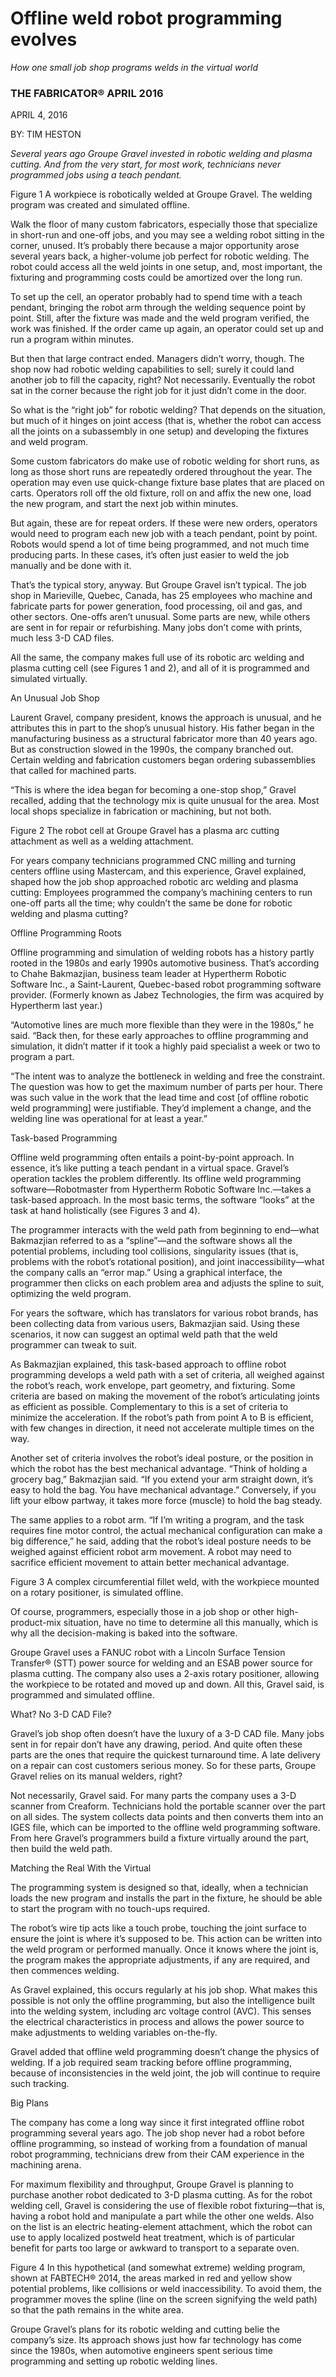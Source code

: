 # Offline weld robot programming evolves
*How one small job shop programs welds in the virtual world*

### THE FABRICATOR® APRIL 2016
APRIL 4, 2016

BY: TIM HESTON

*Several years ago Groupe Gravel invested in robotic welding and plasma cutting. And from the very start, for most work, technicians never programmed jobs using a teach pendant.*


Figure 1 
A workpiece is robotically welded at Groupe Gravel. The welding program was created and simulated offline.

Walk the floor of many custom fabricators, especially those that specialize in short-run and one-off jobs, and you may see a welding robot sitting in the corner, unused. It’s probably there because a major opportunity arose several years back, a higher-volume job perfect for robotic welding. The robot could access all the weld joints in one setup, and, most important, the fixturing and programming costs could be amortized over the long run.

To set up the cell, an operator probably had to spend time with a teach pendant, bringing the robot arm through the welding sequence point by point. Still, after the fixture was made and the weld program verified, the work was finished. If the order came up again, an operator could set up and run a program within minutes.

But then that large contract ended. Managers didn’t worry, though. The shop now had robotic welding capabilities to sell; surely it could land another job to fill the capacity, right? Not necessarily. Eventually the robot sat in the corner because the right job for it just didn’t come in the door.

So what is the “right job” for robotic welding? That depends on the situation, but much of it hinges on joint access (that is, whether the robot can access all the joints on a subassembly in one setup) and developing the fixtures and weld program.

Some custom fabricators do make use of robotic welding for short runs, as long as those short runs are repeatedly ordered throughout the year. The operation may even use quick-change fixture base plates that are placed on carts. Operators roll off the old fixture, roll on and affix the new one, load the new program, and start the next job within minutes.

But again, these are for repeat orders. If these were new orders, operators would need to program each new job with a teach pendant, point by point. Robots would spend a lot of time being programmed, and not much time producing parts. In these cases, it’s often just easier to weld the job manually and be done with it.

That’s the typical story, anyway. But Groupe Gravel isn’t typical. The job shop in Marieville, Quebec, Canada, has 25 employees who machine and fabricate parts for power generation, food processing, oil and gas, and other sectors. One-offs aren’t unusual. Some parts are new, while others are sent in for repair or refurbishing. Many jobs don’t come with prints, much less 3-D CAD files.

All the same, the company makes full use of its robotic arc welding and plasma cutting cell (see Figures 1 and 2), and all of it is programmed and simulated virtually.

An Unusual Job Shop

Laurent Gravel, company president, knows the approach is unusual, and he attributes this in part to the shop’s unusual history. His father began in the manufacturing business as a structural fabricator more than 40 years ago. But as construction slowed in the 1990s, the company branched out. Certain welding and fabrication customers began ordering subassemblies that called for machined parts.

“This is where the idea began for becoming a one-stop shop,” Gravel recalled, adding that the technology mix is quite unusual for the area. Most local shops specialize in fabrication or machining, but not both.


Figure 2 
The robot cell at Groupe Gravel has a plasma arc cutting attachment as well as a welding attachment.

For years company technicians programmed CNC milling and turning centers offline using Mastercam, and this experience, Gravel explained, shaped how the job shop approached robotic arc welding and plasma cutting: Employees programmed the company’s machining centers to run one-off parts all the time; why couldn’t the same be done for robotic welding and plasma cutting?

Offline Programming Roots

Offline programming and simulation of welding robots has a history partly rooted in the 1980s and early 1990s automotive business. That’s according to Chahe Bakmazjian, business team leader at Hypertherm Robotic Software Inc., a Saint-Laurent, Quebec-based robot programming software provider. (Formerly known as Jabez Technologies, the firm was acquired by Hypertherm last year.)

“Automotive lines are much more flexible than they were in the 1980s,” he said. “Back then, for these early approaches to offline programming and simulation, it didn’t matter if it took a highly paid specialist a week or two to program a part.

“The intent was to analyze the bottleneck in welding and free the constraint. The question was how to get the maximum number of parts per hour. There was such value in the work that the lead time and cost [of offline robotic weld programming] were justifiable. They’d implement a change, and the welding line was operational for at least a year.”

Task-based Programming

Offline weld programming often entails a point-by-point approach. In essence, it’s like putting a teach pendant in a virtual space. Gravel’s operation tackles the problem differently. Its offline weld programming software—Robotmaster from Hypertherm Robotic Software Inc.—takes a task-based approach. In the most basic terms, the software “looks” at the task at hand holistically (see Figures 3 and 4).

The programmer interacts with the weld path from beginning to end—what Bakmazjian referred to as a “spline”—and the software shows all the potential problems, including tool collisions, singularity issues (that is, problems with the robot’s rotational position), and joint inaccessibility—what the company calls an “error map.” Using a graphical interface, the programmer then clicks on each problem area and adjusts the spline to suit, optimizing the weld program.

For years the software, which has translators for various robot brands, has been collecting data from various users, Bakmazjian said. Using these scenarios, it now can suggest an optimal weld path that the weld programmer can tweak to suit.

As Bakmazjian explained, this task-based approach to offline robot programming develops a weld path with a set of criteria, all weighed against the robot’s reach, work envelope, part geometry, and fixturing. Some criteria are based on making the movement of the robot’s articulating joints as efficient as possible. Complementary to this is a set of criteria to minimize the acceleration. If the robot’s path from point A to B is efficient, with few changes in direction, it need not accelerate multiple times on the way.

Another set of criteria involves the robot’s ideal posture, or the position in which the robot has the best mechanical advantage. “Think of holding a grocery bag,” Bakmazjian said. “If you extend your arm straight down, it’s easy to hold the bag. You have mechanical advantage.” Conversely, if you lift your elbow partway, it takes more force (muscle) to hold the bag steady.

The same applies to a robot arm. “If I’m writing a program, and the task requires fine motor control, the actual mechanical configuration can make a big difference,” he said, adding that the robot’s ideal posture needs to be weighed against efficient robot arm movement. A robot may need to sacrifice efficient movement to attain better mechanical advantage.


Figure 3 
A complex circumferential fillet weld, with the workpiece mounted on a rotary positioner, is simulated offline.

Of course, programmers, especially those in a job shop or other high-product-mix situation, have no time to determine all this manually, which is why all the decision-making is baked into the software.

Groupe Gravel uses a FANUC robot with a Lincoln Surface Tension Transfer® (STT) power source for welding and an ESAB power source for plasma cutting. The company also uses a 2-axis rotary positioner, allowing the workpiece to be rotated and moved up and down. All this, Gravel said, is programmed and simulated offline.

What? No 3-D CAD File?

Gravel’s job shop often doesn’t have the luxury of a 3-D CAD file. Many jobs sent in for repair don’t have any drawing, period. And quite often these parts are the ones that require the quickest turnaround time. A late delivery on a repair can cost customers serious money. So for these parts, Groupe Gravel relies on its manual welders, right?

Not necessarily, Gravel said. For many parts the company uses a 3-D scanner from Creaform. Technicians hold the portable scanner over the part on all sides. The system collects data points and then converts them into an IGES file, which can be imported to the offline weld programming software. From here Gravel’s programmers build a fixture virtually around the part, then build the weld path.

Matching the Real With the Virtual

The programming system is designed so that, ideally, when a technician loads the new program and installs the part in the fixture, he should be able to start the program with no touch-ups required.

The robot’s wire tip acts like a touch probe, touching the joint surface to ensure the joint is where it’s supposed to be. This action can be written into the weld program or performed manually. Once it knows where the joint is, the program makes the appropriate adjustments, if any are required, and then commences welding.

As Gravel explained, this occurs regularly at his job shop. What makes this possible is not only the offline programming, but also the intelligence built into the welding system, including arc voltage control (AVC). This senses the electrical characteristics in process and allows the power source to make adjustments to welding variables on-the-fly.

Gravel added that offline weld programming doesn’t change the physics of welding. If a job required seam tracking before offline programming, because of inconsistencies in the weld joint, the job will continue to require such tracking.

Big Plans

The company has come a long way since it first integrated offline robot programming several years ago. The job shop never had a robot before offline programming, so instead of working from a foundation of manual robot programming, technicians drew from their CAM experience in the machining arena.

For maximum flexibility and throughput, Groupe Gravel is planning to purchase another robot dedicated to 3-D plasma cutting. As for the robot welding cell, Gravel is considering the use of flexible robot fixturing—that is, having a robot hold and manipulate a part while the other one welds. Also on the list is an electric heating-element attachment, which the robot can use to apply localized postweld heat treatment, which is of particular benefit for parts too large or awkward to transport to a separate oven.


Figure 4 
In this hypothetical (and somewhat extreme) welding program, shown at FABTECH® 2014, the areas marked in red and yellow show potential problems, like collisions or weld inaccessibility. To avoid them, the programmer moves the spline (line on the screen signifying the weld path) so that the path remains in the white area.

Groupe Gravel’s plans for its robotic welding and cutting belie the company’s size. Its approach shows just how far technology has come since the 1980s, when automotive engineers spent serious time programming and setting up robotic welding lines. 
